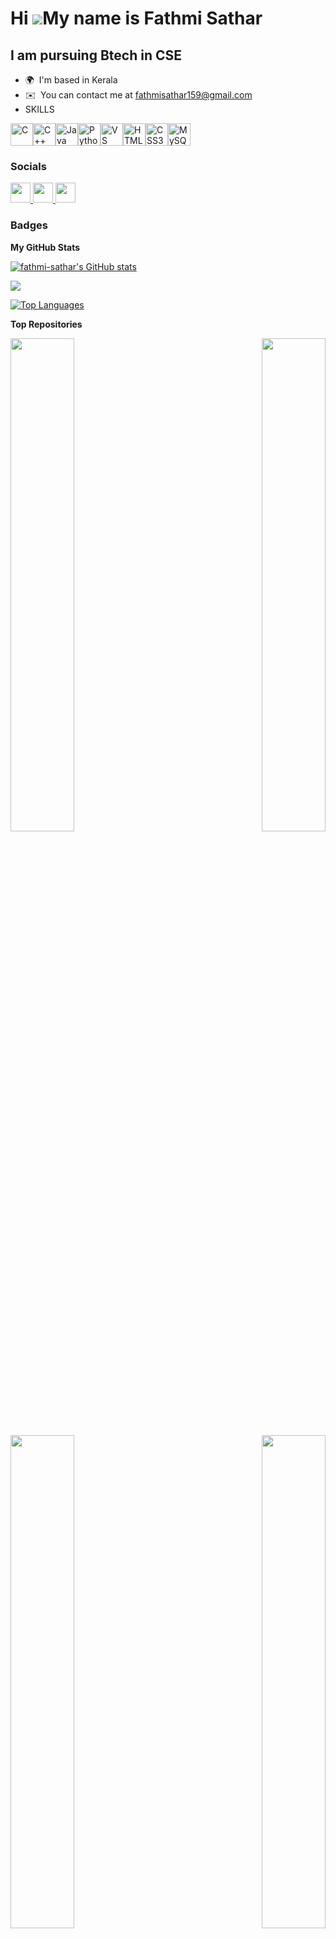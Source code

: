 Hi ![](https://user-images.githubusercontent.com/18350557/176309783-0785949b-9127-417c-8b55-ab5a4333674e.gif)My name is Fathmi Sathar
=====================================================================================================================================

I am pursuing Btech in CSE
--------------------------

* 🌍  I'm based in Kerala
* ✉️  You can contact me at [fathmisathar159@gmail.com](mailto:fathmisathar159@gmail.com)
* SKILLS
<p align="left">
<a href="https://docs.microsoft.com/en-us/cpp/?view=msvc-170" target="_blank" rel="noreferrer"><img src="https://raw.githubusercontent.com/danielcranney/readme-generator/main/public/icons/skills/c-colored.svg" width="36" height="36" alt="C" /></a><a href="https://docs.microsoft.com/en-us/cpp/?view=msvc-170" target="_blank" rel="noreferrer"><img src="https://raw.githubusercontent.com/danielcranney/readme-generator/main/public/icons/skills/cplusplus-colored.svg" width="36" height="36" alt="C++" /></a><a href="https://www.oracle.com/java/" target="_blank" rel="noreferrer"><img src="https://raw.githubusercontent.com/danielcranney/readme-generator/main/public/icons/skills/java-colored.svg" width="36" height="36" alt="Java" /></a><a href="https://www.python.org/" target="_blank" rel="noreferrer"><img src="https://raw.githubusercontent.com/danielcranney/readme-generator/main/public/icons/skills/python-colored.svg" width="36" height="36" alt="Python" /></a><a href="https://code.visualstudio.com/" target="_blank" rel="noreferrer"><img src="https://raw.githubusercontent.com/danielcranney/readme-generator/main/public/icons/skills/visualstudiocode.svg" width="36" height="36" alt="VS Code" /></a><a href="https://developer.mozilla.org/en-US/docs/Glossary/HTML5" target="_blank" rel="noreferrer"><img src="https://raw.githubusercontent.com/danielcranney/readme-generator/main/public/icons/skills/html5-colored.svg" width="36" height="36" alt="HTML5" /></a><a href="https://www.w3.org/TR/CSS/#css" target="_blank" rel="noreferrer"><img src="https://raw.githubusercontent.com/danielcranney/readme-generator/main/public/icons/skills/css3-colored.svg" width="36" height="36" alt="CSS3" /></a><a href="https://www.mysql.com/" target="_blank" rel="noreferrer"><img src="https://raw.githubusercontent.com/danielcranney/readme-generator/main/public/icons/skills/mysql-colored.svg" width="36" height="36" alt="MySQL" /></a>
</p>


### Socials

<p align="left"> <a href="https://www.github.com/fathmi-sathar" target="_blank" rel="noreferrer"> <picture> <source media="(prefers-color-scheme: dark)" srcset="https://raw.githubusercontent.com/danielcranney/readme-generator/main/public/icons/socials/github-dark.svg" /> <source media="(prefers-color-scheme: light)" srcset="https://raw.githubusercontent.com/danielcranney/readme-generator/main/public/icons/socials/github.svg" /> <img src="https://raw.githubusercontent.com/danielcranney/readme-generator/main/public/icons/socials/github.svg" width="32" height="32" /> </picture> </a> <a href="http://www.instagram.com/_.fathmi.sathar" target="_blank" rel="noreferrer"> <picture> <source media="(prefers-color-scheme: dark)" srcset="https://raw.githubusercontent.com/danielcranney/readme-generator/main/public/icons/socials/instagram-dark.svg" /> <source media="(prefers-color-scheme: light)" srcset="https://raw.githubusercontent.com/danielcranney/readme-generator/main/public/icons/socials/instagram.svg" /> <img src="https://raw.githubusercontent.com/danielcranney/readme-generator/main/public/icons/socials/instagram.svg" width="32" height="32" /> </picture> </a> <a href="https://www.linkedin.com/in/fathmi-sathar-169b57293" target="_blank" rel="noreferrer"> <picture> <source media="(prefers-color-scheme: dark)" srcset="https://raw.githubusercontent.com/danielcranney/readme-generator/main/public/icons/socials/linkedin-dark.svg" /> <source media="(prefers-color-scheme: light)" srcset="https://raw.githubusercontent.com/danielcranney/readme-generator/main/public/icons/socials/linkedin.svg" /> <img src="https://raw.githubusercontent.com/danielcranney/readme-generator/main/public/icons/socials/linkedin.svg" width="32" height="32" /> </picture> </a></p>

### Badges

<b>My GitHub Stats</b>

<a href="http://www.github.com/fathmi-sathar"><img src="https://github-readme-stats.vercel.app/api?username=fathmi-sathar&show_icons=true&hide=stars,prs,issues,contribs&title_color=3382ed&text_color=ffffff&icon_color=ef4444&bg_color=1c1917&hide_border=true&show_icons=true" alt="fathmi-sathar's GitHub stats" /></a>

<a href="http://www.github.com/fathmi-sathar"><img src="https://github-readme-streak-stats.herokuapp.com/?user=fathmi-sathar&stroke=ffffff&background=1c1917&ring=3382ed&fire=3382ed&currStreakNum=ffffff&currStreakLabel=3382ed&sideNums=ffffff&sideLabels=ffffff&dates=ffffff&hide_border=true" /></a>

<a href="https://github.com/fathmi-sathar" align="left"><img src="https://github-readme-stats.vercel.app/api/top-langs/?username=fathmi-sathar&langs_count=10&title_color=3382ed&text_color=ffffff&icon_color=ef4444&bg_color=1c1917&hide_border=true&locale=en&custom_title=Top%20%Languages" alt="Top Languages" /></a>

<b>Top Repositories</b>

<div width="100%" align="center"><a href="https://github.com/fathmi-sathar/CPU-scheduling" align="left"><img align="left" width="45%" src="https://github-readme-stats.vercel.app/api/pin/?username=fathmi-sathar&repo=CPU-scheduling&title_color=3382ed&text_color=ffffff&icon_color=ef4444&bg_color=1c1917&hide_border=true&locale=en" /></a><a href="https://github.com/fathmi-sathar/S5-MASM-LAB" align="right"><img align="right" width="45%" src="https://github-readme-stats.vercel.app/api/pin/?username=fathmi-sathar&repo=S5-MASM-LAB&title_color=3382ed&text_color=ffffff&icon_color=ef4444&bg_color=1c1917&hide_border=true&locale=en" /></a></div><br /><br /><br /><br /><br /><br /><br />

<br /><br /><br /><br /><br />

<div width="100%" align="center"><a href="https://github.com/fathmi-sathar/pythongame" align="left"><img align="left" width="45%" src="https://github-readme-stats.vercel.app/api/pin/?username=fathmi-sathar&repo=pythongame&title_color=3382ed&text_color=ffffff&icon_color=ef4444&bg_color=1c1917&hide_border=true&locale=en" /></a><a href="https://github.com/fathmi-sathar/JAVA-programs" align="right"><img align="right" width="45%" src="https://github-readme-stats.vercel.app/api/pin/?username=fathmi-sathar&repo=JAVA-programs&title_color=3382ed&text_color=ffffff&icon_color=ef4444&bg_color=1c1917&hide_border=true&locale=en" /></a></div>
